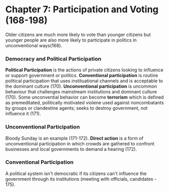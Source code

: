 # Chapter 7: Participation and Voting (168-198)

Older citizens are much more likely to vote than younger citizens but younger people are also more likely to participate in politics in unconventional ways(168). 

### Democracy and Political Participation
**Political Participation** is the actions of private citizens looking to influence or support government or politics. **Conventional participation** is routine political participation that uses instituational channels and is acceptable to the dominant culture (170). **Unconventional participation** is uncommon behaviour that challenges mainstream institutions and dominant culture (170). Some unconvential behavior can become **terrorism** which is defined as premeditated, politically motivated violene used against noncombatants by groups or clandestine agents; seeks to destroy government, not influence it (171). 

### Unconventional Participation
Bloody Sunday is an example (171-172). **Direct action** is a form of unconventional participation in which crowds are gathered to confront businesses and local governments to demand a hearing (172). 

### Conventional Participation 
A political system isn't democratic if its citizens can't influence the government through its institutions (meeting with officials, candidates - 175). 
